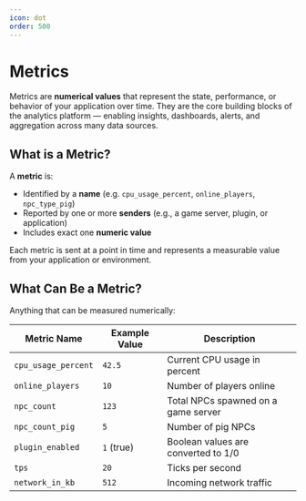 ```yaml
---
icon: dot
order: 500
---
```


# Metrics

Metrics are **numerical values** that represent the state, performance, or behavior of your application over time. 
They are the core building blocks of the analytics platform — enabling insights, dashboards, alerts, and aggregation across many data sources.

## What is a Metric?

A **metric** is:

- Identified by a **name** (e.g. `cpu_usage_percent`, `online_players`, `npc_type_pig`)
- Reported by one or more **senders** (e.g., a game server, plugin, or application)
- Includes exact one **numeric value**

Each metric is sent at a point in time and represents a measurable value from your application or environment.

## What Can Be a Metric?

Anything that can be measured numerically:

| Metric Name         | Example Value | Description                         |
|---------------------|---------------|-------------------------------------|
| `cpu_usage_percent` | `42.5`        | Current CPU usage in percent        |
| `online_players`    | `10`          | Number of players online            |
| `npc_count`         | `123`         | Total NPCs spawned on a game server |
| `npc_count_pig`     | `5`           | Number of pig NPCs                  |
| `plugin_enabled`    | `1` (true)    | Boolean values are converted to 1/0 |
| `tps`               | `20`          | Ticks per second                    |
| `network_in_kb`     | `512`         | Incoming network traffic            |


